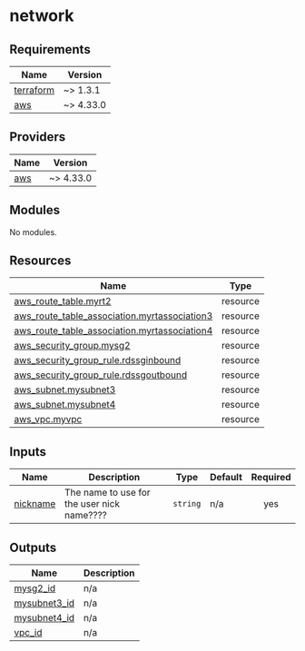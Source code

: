 # network

<!-- BEGINNING OF PRE-COMMIT-TERRAFORM DOCS HOOK -->
## Requirements

| Name | Version |
|------|---------|
| <a name="requirement_terraform"></a> [terraform](#requirement\_terraform) | ~> 1.3.1 |
| <a name="requirement_aws"></a> [aws](#requirement\_aws) | ~> 4.33.0 |

## Providers

| Name | Version |
|------|---------|
| <a name="provider_aws"></a> [aws](#provider\_aws) | ~> 4.33.0 |

## Modules

No modules.

## Resources

| Name | Type |
|------|------|
| [aws_route_table.myrt2](https://registry.terraform.io/providers/hashicorp/aws/latest/docs/resources/route_table) | resource |
| [aws_route_table_association.myrtassociation3](https://registry.terraform.io/providers/hashicorp/aws/latest/docs/resources/route_table_association) | resource |
| [aws_route_table_association.myrtassociation4](https://registry.terraform.io/providers/hashicorp/aws/latest/docs/resources/route_table_association) | resource |
| [aws_security_group.mysg2](https://registry.terraform.io/providers/hashicorp/aws/latest/docs/resources/security_group) | resource |
| [aws_security_group_rule.rdssginbound](https://registry.terraform.io/providers/hashicorp/aws/latest/docs/resources/security_group_rule) | resource |
| [aws_security_group_rule.rdssgoutbound](https://registry.terraform.io/providers/hashicorp/aws/latest/docs/resources/security_group_rule) | resource |
| [aws_subnet.mysubnet3](https://registry.terraform.io/providers/hashicorp/aws/latest/docs/resources/subnet) | resource |
| [aws_subnet.mysubnet4](https://registry.terraform.io/providers/hashicorp/aws/latest/docs/resources/subnet) | resource |
| [aws_vpc.myvpc](https://registry.terraform.io/providers/hashicorp/aws/latest/docs/resources/vpc) | resource |

## Inputs

| Name | Description | Type | Default | Required |
|------|-------------|------|---------|:--------:|
| <a name="input_nickname"></a> [nickname](#input\_nickname) | The name to use for the user nick name???? | `string` | n/a | yes |

## Outputs

| Name | Description |
|------|-------------|
| <a name="output_mysg2_id"></a> [mysg2\_id](#output\_mysg2\_id) | n/a |
| <a name="output_mysubnet3_id"></a> [mysubnet3\_id](#output\_mysubnet3\_id) | n/a |
| <a name="output_mysubnet4_id"></a> [mysubnet4\_id](#output\_mysubnet4\_id) | n/a |
| <a name="output_vpc_id"></a> [vpc\_id](#output\_vpc\_id) | n/a |
<!-- END OF PRE-COMMIT-TERRAFORM DOCS HOOK -->
